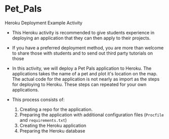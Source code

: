 # Pet_Pals
Heroku Deployment Example Activity

* This Heroku activity is recommended to give students experience in deploying an application that they can then apply to their projects.

* If you have a preferred deployment method, you are more than welcome to share those with students and to send out third party tutorials on those

* In this activity, we will deploy a Pet Pals application to Heroku. The applications takes the name of a pet and plot it's location on the map. The actual code for the application is not nearly as import as the steps for deploying to Heroku. These steps can repeated for your own applications.

* This process consists of:

  1. Creating a repo for the application.
  2. Preparing the application with additional configuration files (`Procfile` and `requirements.txt`)
  3. Creating the Heroku application
  4. Preparing the Heroku database
